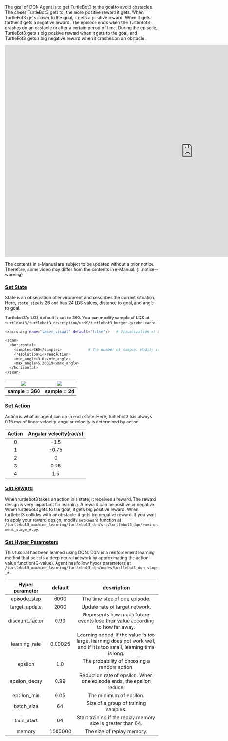 
<!-- ## [Set Parameters](#set-parameters) -->
The goal of DQN Agent is to get TurtleBot3 to the goal to avoid obstacles. 
The closer TurtleBot3 gets to, the more positive reward it gets. When TurtleBot3 gets closer to the goal, it gets a positive reward. When it gets farther it gets a negative reward.
The episode ends when the TurtleBot3 crashes on an obstacle or after a certain period of time. During the episode, TurtleBot3 gets a big positive reward when it gets to the goal, and TurtleBot3 gets a big negative reward when it crashes on an obstacle.

<iframe width="1236" height="695" src="https://www.youtube.com/embed/807_cByUBSI" frameborder="0" allow="autoplay; encrypted-media" allowfullscreen></iframe>

The contents in e-Manual are subject to be updated without a prior notice. Therefore, some video may differ from the contents in e-Manual.
{: .notice--warning} 

### [Set State](#set-state)
State is an observation of environment and describes the current situation. Here, `state_size` is 26 and has 24 LDS values, distance to goal, and angle to goal.

Turtlebot3's LDS default is set to 360. You can modify sample of LDS at `turtlebot3/turtlebot3_description/urdf/turtlebot3_burger.gazebo.xacro`.

``` bash
<xacro:arg name="laser_visual" default="false"/>   # Visualization of LDS. If you want to see LDS, set to `true`
```
``` bash
<scan>
  <horizontal>
    <samples>360</samples>            # The number of sample. Modify it to 24
    <resolution>1</resolution>
    <min_angle>0.0</min_angle>
    <max_angle>6.28319</max_angle>
  </horizontal>
</scan>
```

| ![](/assets/images/platform/turtlebot3/machine_learning/sample_360.png) | ![](/assets/images/platform/turtlebot3/machine_learning/sample_24.png) |
|:-----------------------------------------------------------------------:|:----------------------------------------------------------------------:|
|                            **sample = 360**                             |                            **sample = 24**                             |

### [Set Action](#set-action)
Action is what an agent can do in each state. Here, turtlebot3 has always 0.15 m/s of linear velocity. angular velocity is determined by action.

| Action | Angular velocity(rad/s) |
|:------:|:-----------------------:|
|   0    |          -1.5           |
|   1    |          -0.75          |
|   2    |            0            |
|   3    |          0.75           |
|   4    |           1.5           |

### [Set Reward](#set-reward)
When turtlebot3 takes an action in a state, it receives a reward. The reward design is very important for learning. A reward can be positive or negative. When turtlebot3 gets to the goal, it gets big positive reward. When turtlebot3
collides with an obstacle, it gets big negative reward. If you want to apply your reward design, modify `setReward` function at  `/turtlebot3_machine_learning/turtlebot3_dqn/src/turtlebot3_dqn/environment_stage_#.py`.

### [Set Hyper Parameters](#set-hyper-parameters)
This tutorial has been learned using DQN. DQN is a reinforcement learning method that selects a deep neural network by approximating the action-value function(Q-value). Agent has follow hyper parameters at `/turtlebot3_machine_learning/turtlebot3_dqn/nodes/turtlebot3_dqn_stage_#`.

| Hyper parameter | default |                                                      description                                                       |
|:---------------:|:-------:|:----------------------------------------------------------------------------------------------------------------------:|
|  episode_step   |  6000   |                                             The time step of one episode.                                              |
|  target_update  |  2000   |                                             Update rate of target network.                                             |
| discount_factor |  0.99   |                     Represents how much future events lose their value according to how far away.                      |
|  learning_rate  | 0.00025 | Learning speed. If the value is too large, learning does not work well, and if it is too small, learning time is long. |
|     epsilon     |   1.0   |                                      The probability of choosing a random action.                                      |
|  epsilon_decay  |  0.99   |                         Reduction rate of epsilon. When one episode ends, the epsilon reduce.                          |
|   epsilon_min   |  0.05   |                                                The minimum of epsilon.                                                 |
|   batch_size    |   64    |                                          Size of a group of training samples.                                          |
|   train_start   |   64    |                              Start training if the replay memory size is greater than 64.                              |
|     memory      | 1000000 |                                               The size of replay memory.                                               |

